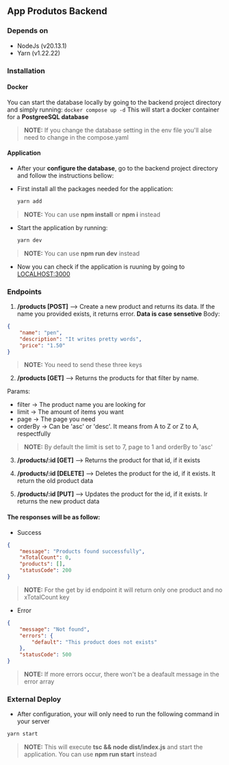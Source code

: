 ## App Produtos Backend

### Depends on
- NodeJs (v20.13.1)
- Yarn (v1.22.22)

### Installation

#### Docker

You can start the database locally by going to the backend project directory and simply running:
    ```
    docker compose up -d
    ```
This will start a docker container for a **PostgreeSQL database**

>**NOTE:** If you change the database setting in the env file you'll alse need to change in the compose.yaml

#### Application

- After your **configure the database**, go to the backend project directory and follow the instructions bellow:

- First install all the packages needed for the application:
    ```sh
    yarn add
    ```
>**NOTE:** You can use **npm install** or **npm i** instead

- Start the application by running:
    ```sh
    yarn dev
    ```
>**NOTE:** You can use **npm run dev** instead

- Now you can check if the application is ruuning by going to [LOCALHOST:3000](http://localhost:3000)

### Endpoints

1. **/products [POST]** --> Create a new product and returns its data. If the name you provided exists, it returns error. **Data is case sensetive**
Body:
```json
{
    "name": "pen",
    "description": "It writes pretty words",
    "price": "1.50"
}
```
>**NOTE:** You need to send these three keys

2. **/products [GET]** --> Returns the products for that filter by name.

Params:
- filter -> The product name you are looking for
- limit -> The amount of items you want
- page -> The page you need
- orderBy -> Can be 'asc' or 'desc'. It means from A to Z or Z to A, respectfully
>**NOTE:** By default the limit is set to 7, page to 1 and orderBy to 'asc'

3. **/products/:id [GET]** --> Returns the product for that id, if it exists

4. **/products/:id [DELETE]** --> Deletes the product for the id, if it exists. It return the old product data

5. **/products/:id [PUT]** --> Updates the product for the id, if it exists. Ir returns the new product data

#### The responses will be as follow:

- Success
```json
{
    "message": "Products found successfully",
    "xTotalCount": 0,
    "products": [],
    "statusCode": 200
}
```
>**NOTE:** For the get by id endpoint it will return only one product and no xTotalCount key

- Error 
```json
{
    "message": "Not found",
    "errors": {
        "default": "This product does not exists"
    },
    "statusCode": 500
}
```
>**NOTE:** If more errors occur, there won't be a deafault message in the error array

### External Deploy

- After configuration, your will only need to run the following command in your server

```sh
yarn start
```
>**NOTE:** This will execute **tsc && node dist/index.js** and start the application. You can use **npm run start** instead
